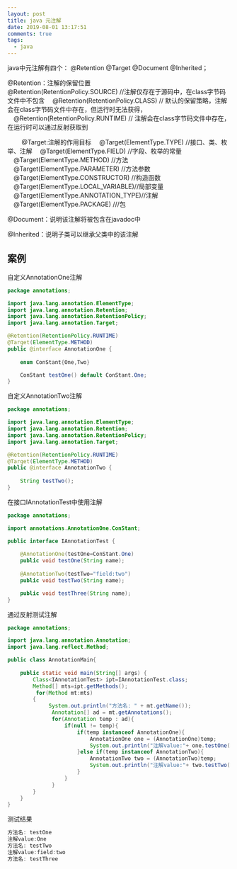 ```yaml
---
layout: post
title: java 元注解
date: 2019-08-01 13:17:51
comments: true
tags: 
  - java
---
```


java中元注解有四个： @Retention @Target @Document @Inherited；

@Retention：注解的保留位置　　　　　　　　　
　@Retention(RetentionPolicy.SOURCE)   //注解仅存在于源码中，在class字节码文件中不包含
　@Retention(RetentionPolicy.CLASS)     // 默认的保留策略，注解会在class字节码文件中存在，但运行时无法获得，
　@Retention(RetentionPolicy.RUNTIME)  // 注解会在class字节码文件中存在，在运行时可以通过反射获取到
<!--more-->
　　
@Target:注解的作用目标
　@Target(ElementType.TYPE)   //接口、类、枚举、注解
　@Target(ElementType.FIELD) //字段、枚举的常量
　@Target(ElementType.METHOD) //方法
　@Target(ElementType.PARAMETER) //方法参数
　@Target(ElementType.CONSTRUCTOR)  //构造函数
　@Target(ElementType.LOCAL_VARIABLE)//局部变量
　@Target(ElementType.ANNOTATION_TYPE)//注解
　@Target(ElementType.PACKAGE) ///包   
 
@Document：说明该注解将被包含在javadoc中
 
@Inherited：说明子类可以继承父类中的该注解

## 案例
自定义AnnotationOne注解
```java
package annotations;

import java.lang.annotation.ElementType;
import java.lang.annotation.Retention;
import java.lang.annotation.RetentionPolicy;
import java.lang.annotation.Target;

@Retention(RetentionPolicy.RUNTIME)
@Target(ElementType.METHOD)
public @interface AnnotationOne {
	
	enum ConStant{One,Two}

	ConStant testOne() default ConStant.One;
}
```
自定义AnnotationTwo注解
```java
package annotations;

import java.lang.annotation.ElementType;
import java.lang.annotation.Retention;
import java.lang.annotation.RetentionPolicy;
import java.lang.annotation.Target;

@Retention(RetentionPolicy.RUNTIME)
@Target(ElementType.METHOD)
public @interface AnnotationTwo {
	
	String testTwo();
}
```
在接口IAnnotationTest中使用注解
```java
package annotations;

import annotations.AnnotationOne.ConStant;

public interface IAnnotationTest {
	
	@AnnotationOne(testOne=ConStant.One)
	public void testOne(String name);
	
	@AnnotationTwo(testTwo="field:two")
	public void testTwo(String name);

	public void testThree(String name);
}
```
通过反射测试注解
```java
package annotations;

import java.lang.annotation.Annotation;
import java.lang.reflect.Method;

public class AnnotationMain{
	
	public static void main(String[] args) {
		Class<IAnnotationTest> ipt=IAnnotationTest.class;
		Method[] mts=ipt.getMethods();
		 for(Method mt:mts)
		{
			 System.out.println("方法名: " + mt.getName());
		      Annotation[] ad = mt.getAnnotations();
		      for(Annotation temp : ad){
		    	  if(null != temp){
		    		  if(temp instanceof AnnotationOne){
		    			  AnnotationOne one = (AnnotationOne)temp;
		    			  System.out.println("注解value:"+ one.testOne());
		    		  }else if(temp instanceof AnnotationTwo){
		    			  AnnotationTwo two = (AnnotationTwo)temp;
		    			  System.out.println("注解value:"+ two.testTwo());
		    		  }
		    	  }
		      }
		}
	}
}
```
测试结果
```java
方法名: testOne
注解value:One
方法名: testTwo
注解value:field:two
方法名: testThree
```